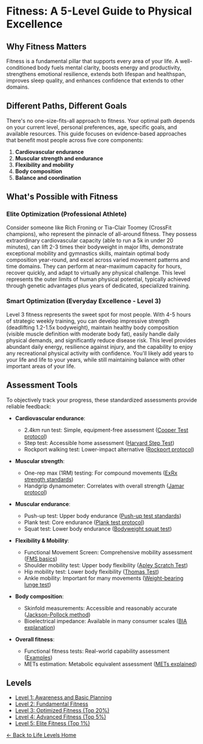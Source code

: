 # Fitness: A 5-Level Guide to Physical Excellence

## Why Fitness Matters

Fitness is a fundamental pillar that supports every area of your life. A well-conditioned body fuels mental clarity, boosts energy and productivity, strengthens emotional resilience, extends both lifespan and healthspan, improves sleep quality, and enhances confidence that extends to other domains.

## Different Paths, Different Goals

There's no one-size-fits-all approach to fitness. Your optimal path depends on your current level, personal preferences, age, specific goals, and available resources. This guide focuses on evidence-based approaches that benefit most people across five core components:

1. **Cardiovascular endurance**
2. **Muscular strength and endurance**
3. **Flexibility and mobility**
4. **Body composition**
5. **Balance and coordination**

## What's Possible with Fitness

### Elite Optimization (Professional Athlete)
Consider someone like Rich Froning or Tia-Clair Toomey (CrossFit champions), who represent the pinnacle of all-around fitness. They possess extraordinary cardiovascular capacity (able to run a 5k in under 20 minutes), can lift 2-3 times their bodyweight in major lifts, demonstrate exceptional mobility and gymnastics skills, maintain optimal body composition year-round, and excel across varied movement patterns and time domains. They can perform at near-maximum capacity for hours, recover quickly, and adapt to virtually any physical challenge. This level represents the outer limits of human physical potential, typically achieved through genetic advantages plus years of dedicated, specialized training.

### Smart Optimization (Everyday Excellence - Level 3)
Level 3 fitness represents the sweet spot for most people. With 4-5 hours of strategic weekly training, you can develop impressive strength (deadlifting 1.2-1.5x bodyweight), maintain healthy body composition (visible muscle definition with moderate body fat), easily handle daily physical demands, and significantly reduce disease risk. This level provides abundant daily energy, resilience against injury, and the capability to enjoy any recreational physical activity with confidence. You'll likely add years to your life and life to your years, while still maintaining balance with other important areas of your life.

## Assessment Tools

To objectively track your progress, these standardized assessments provide reliable feedback:

- **Cardiovascular endurance**: 
  - 2.4km run test: Simple, equipment-free assessment ([Cooper Test protocol](https://www.topendsports.com/testing/tests/cooper.htm))
  - Step test: Accessible home assessment ([Harvard Step Test](https://www.verywellfit.com/harvard-step-test-1230935))
  - Rockport walking test: Lower-impact alternative ([Rockport protocol](https://www.brianmac.co.uk/rockport.htm))

- **Muscular strength**: 
  - One-rep max (1RM) testing: For compound movements ([ExRx strength standards](https://exrx.net/Testing/WeightLifting/StrengthStandards))
  - Handgrip dynamometer: Correlates with overall strength ([Jamar protocol](https://www.topendsports.com/testing/tests/handgrip.htm))

- **Muscular endurance**: 
  - Push-up test: Upper body endurance ([Push-up test standards](https://www.topendsports.com/testing/tests/push-up.htm))
  - Plank test: Core endurance ([Plank test protocol](https://www.topendsports.com/testing/tests/plank.htm))
  - Squat test: Lower body endurance ([Bodyweight squat test](https://www.topendsports.com/testing/tests/squat.htm))

- **Flexibility & Mobility**: 
  - Functional Movement Screen: Comprehensive mobility assessment ([FMS basics](https://www.functionalmovement.com/))
  - Shoulder mobility test: Upper body flexibility ([Apley Scratch Test](https://www.physio-pedia.com/Apley%27s_Scratch_Test))
  - Hip mobility test: Lower body flexibility ([Thomas Test](https://www.physio-pedia.com/Thomas_Test))
  - Ankle mobility: Important for many movements ([Weight-bearing lunge test](https://www.physio-pedia.com/Weight-Bearing_Lunge))

- **Body composition**: 
  - Skinfold measurements: Accessible and reasonably accurate ([Jackson-Pollock method](https://www.topendsports.com/testing/skinfold-jackson-pollock.htm))
  - Bioelectrical impedance: Available in many consumer scales ([BIA explanation](https://www.tanita.com/en/understanding-your-measurements/))

- **Overall fitness**: 
  - Functional fitness tests: Real-world capability assessment ([Examples](https://www.nsca.com/education/articles/kinetic-select/functional-fitness-assessments/))
  - METs estimation: Metabolic equivalent assessment ([METs explained](https://www.hsph.harvard.edu/nutritionsource/mets-activity-table/))

## Levels

- [Level 1: Awareness and Basic Planning](level-1)
- [Level 2: Fundamental Fitness](level-2)
- [Level 3: Optimized Fitness (Top 20%)](level-3)
- [Level 4: Advanced Fitness (Top 5%)](level-4)
- [Level 5: Elite Fitness (Top 1%)](level-5)

[← Back to Life Levels Home](../)
